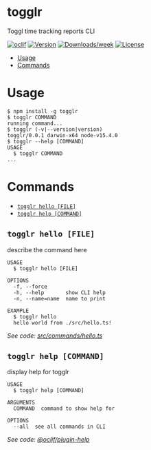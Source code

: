 togglr
======

Toggl time tracking reports CLI

[![oclif](https://img.shields.io/badge/cli-oclif-brightgreen.svg)](https://oclif.io)
[![Version](https://img.shields.io/npm/v/togglr.svg)](https://npmjs.org/package/togglr)
[![Downloads/week](https://img.shields.io/npm/dw/togglr.svg)](https://npmjs.org/package/togglr)
[![License](https://img.shields.io/npm/l/togglr.svg)](https://github.com/mettbox/togglr/blob/master/package.json)

<!-- toc -->
* [Usage](#usage)
* [Commands](#commands)
<!-- tocstop -->
# Usage
<!-- usage -->
```sh-session
$ npm install -g togglr
$ togglr COMMAND
running command...
$ togglr (-v|--version|version)
togglr/0.0.1 darwin-x64 node-v15.4.0
$ togglr --help [COMMAND]
USAGE
  $ togglr COMMAND
...
```
<!-- usagestop -->
# Commands
<!-- commands -->
* [`togglr hello [FILE]`](#togglr-hello-file)
* [`togglr help [COMMAND]`](#togglr-help-command)

## `togglr hello [FILE]`

describe the command here

```
USAGE
  $ togglr hello [FILE]

OPTIONS
  -f, --force
  -h, --help       show CLI help
  -n, --name=name  name to print

EXAMPLE
  $ togglr hello
  hello world from ./src/hello.ts!
```

_See code: [src/commands/hello.ts](https://github.com/mettbox/togglr/blob/v0.0.1/src/commands/hello.ts)_

## `togglr help [COMMAND]`

display help for togglr

```
USAGE
  $ togglr help [COMMAND]

ARGUMENTS
  COMMAND  command to show help for

OPTIONS
  --all  see all commands in CLI
```

_See code: [@oclif/plugin-help](https://github.com/oclif/plugin-help/blob/v3.2.2/src/commands/help.ts)_
<!-- commandsstop -->
